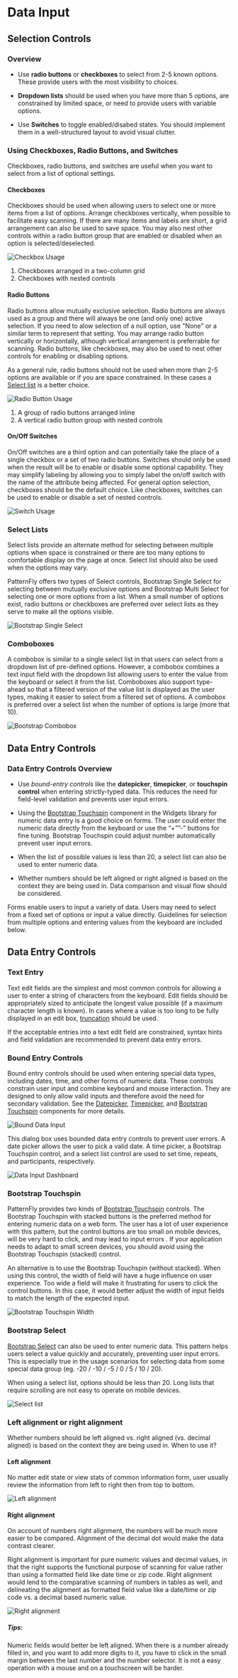 # Data Input

## Selection Controls
### Overview
* Use **radio buttons** or **checkboxes** to select from 2-5 known options. These provide users with the most visibility to choices.

* **Dropdown lists** should be used when you have more than 5 options, are constrained by limited space, or need to provide users with variable options.

* Use **Switches** to toggle enabled/disabed states. You should implement them in a well-structured layout to avoid visual clutter.

### Using Checkboxes, Radio Buttons, and Switches
Checkboxes, radio buttons, and switches are useful when you want to select from a list of optional settings.

#### Checkboxes
Checkboxes should be used when allowing users to select one or more items from a list of options. Arrange checkboxes vertically, when possible to facilitate easy scanning. If there are many items and labels are short, a grid arrangement can also be used to save space. You may also nest other controls within a radio button group that are enabled or disabled when an option is selected/deselected.

![Checkbox Usage](img/data-input-checkboxes.png)
1. Checkboxes arranged in a two-column grid
2. Checkboxes with nested controls

#### Radio Buttons
Radio buttons allow mutually exclusive selection. Radio buttons are always used as a group and there will always be one (and only one) active selection. If you need to alow selection of a null option, use "None" or a similar term to represent that setting. You may arrange radio button vertically or horizontally, although vertical arrangement is preferrable for scanning. Radio buttons, like checkboxes, may also be used to nest other controls for enabling or disabling options.

As a general rule, radio buttons should not be used when more than 2-5 options are available or if you are space constrained. In these cases a [Select list](#select-lists) is a better choice.

![Radio Button Usage](img/data-input-radio-buttons.png)
1. A group of radio buttons arranged inline
2. A vertical radio button group with nested controls

#### On/Off Switches
On/Off switches are a third option and can potentially take the place of a single checkbox or a set of two radio buttons. Switches should only be used when the result will be to enable or disable some optional capability. They may simplify labeling by allowing you to simply label the on/off switch with the name of the attribute being affected. For general option selection, checkboxes should be the default choice. Like checkboxes, switches can be used to enable or disable a set of nested controls.

![Switch Usage](img/data-input-switch.png)


### Select Lists
Select lists provide an alternate method for selecting between multiple options when space is constrained or there are too many options to comfortable display on the page at once. Select list should also be used when the options may vary.

PatternFly offers two types of Select controls, Bootstrap Single Select for selecting between mutually exclusive options and Bootstrap Multi Select for selecting one or more options from a list. When a small number of options exist, radio buttons or checkboxes are preferred over select lists as they serve to make all the options visible.

![Bootstrap Single Select](img/bootstrap-single-multi-select.png)

### Comboboxes
A combobox is similar to a single select list in that users can select from a dropdown list of pre-defined options. However, a combobox combines a text input field with the dropdown list allowing users to enter the value from the keyboard or select it from the list. Comboboxes also support type-ahead so that a filtered version of the value list is displayed as the user types, making it easier to select from a filtered set of options. A combobox is preferred over a select list when the number of options is large (more that 10).

![Bootstrap Combobox](img/bootstrap-combobox.png)

## Data Entry Controls
### Data Entry Controls Overview
* Use *bound-entry controls* like the **datepicker**, **timepicker**, or **touchspin control** when entering strictly-typed data. This reduces the need for field-level validation and prevents user input errors.

* Using the [Bootstrap Touchspin](http://www.patternfly.org/pattern-library/widgets/#bootstrap-touchspin) component in the Widgets library for numeric data entry is a good choice on forms. The user could enter the numeric data directly from the keyboard or use the “+””-” buttons for fine tuning. Bootstrap Touchspin could adjust number automatically prevent user input errors.

* When the list of possible values is less than 20, a select list can also be used to enter numeric data.

* Whether numbers should be left aligned or right aligned is based on the context they are being used in. Data comparison and visual flow should be considered.

Forms enable users to input a variety of data. Users may need to select from a fixed set of options or input a value directly. Guidelines for selection from multiple options and entering values from the keyboard are included below.




## Data Entry Controls

### Text Entry
Text edit fields are the simplest and most common controls for allowing a user to enter a string of characters from the keyboard. Edit fields should be appropriately sized to anticipate the longest value possible (if a maximum character length is known). In cases where a value is too long to be fully displayed in an edit box, [truncation](http://www.patternfly.org/styles/terminology-and-wording/#_) should be used.

If the acceptable entries into a text edit field are constrained, syntax hints and field validation are recommended to prevent data entry errors.

### Bound Entry Controls
Bound entry controls should be used when entering special data types, including dates, time, and other forms of numeric data. These controls constrain user input and combine keyboard and mouse interaction. They are designed to only allow valid inputs and therefore avoid the need for secondary validation. See the [Datepicker](http://www.patternfly.org/pattern-library/forms-and-controls/datepicker/), [Timepicker](http://www.patternfly.org/pattern-library/forms-and-controls/timepicker/), and [Bootstrap Touchspin](http://www.patternfly.org/pattern-library/widgets/#bootstrap-touchspin) components for more details.

![Bound Data Input](img/data-input-bound-controls.png)

This dialog box uses bounded data entry controls to prevent user errors. A date picker allows the user to pick a valid date. A time picker, a Bootstrap Touchspin control, and a select list control are used to set time, repeats, and participants, respectively.

![Data Input Dashboard](img/data-input-dashboard.png)

### Bootstrap Touchspin
PatternFly provides two kinds of [Bootstrap Touchspin](http://www.patternfly.org/pattern-library/widgets/#bootstrap-touchspin) controls. The Bootstrap Touchspin with stacked buttons is the preferred method for entering numeric data on a web form. The user has a lot of user experience with this pattern, but the control buttons are too small on mobile devices, will be very hard to click, and may lead to input errors . If your application needs to adapt to small screen devices, you should avoid using the Bootstrap Touchspin (stacked) control.

An alternative is to use the Bootstrap Touchspin (without stacked). When using this control, the width of field will have a huge influence on user experience. Too wide a field will make it frustrating for users to click the control buttons. In this case, it would better adjust the width of input fields to match the length of the expected input.

![Bootstrap Touchspin Width](img/data-input-bootstrap-touchspin-width.png)

### Bootstrap Select
[Bootstrap Select]( http://www.patternfly.org/pattern-library/widgets/#bootstrap-select) can also be used to enter numeric data. This pattern helps users select a value quickly and accurately, preventing user input errors. This is especially true in the usage scenarios for selecting data from some special data group (eg. -20 / -10 / -5 / 0 / 5 / 10 / 20).

When using a select list, options should be less than 20. Long lists that require scrolling are not easy to operate on mobile devices.

![Select list](img/data-input-select-list.png)

### Left alignment or right alignment
Whether numbers should be left aligned vs. right aligned (vs. decimal aligned) is based on the context they are being used in. When to use it?

#### Left alignment
No matter edit state or view stats of common information form, user usually review the information from left to right then from top to bottom.

![Left alignment](img/left-alignment.png)

#### Right alignment
On account of numbers right alignment, the numbers will be much more easier to be compared. Alignment of the decimal dot would make the data contrast clearer.

Right alignment is important for pure numeric values and decimal values, in that the right supports the functional purpose of scanning for value rather than using a formatted field like date time or zip code. Right alignment would lend to the comparative scanning of numbers in tables as well, and delineating the alignment as formatted field value like a date/time or zip code vs. a decimal based numeric value.

![Right alignment](img/right-alignment.png)

##### Tips:
Numeric fields would better be left aligned.
When there is a number already filled in, and you want to add more digits to it, you have to click in the small margin between the last number and the number selector. It is not a easy operation with a mouse and on a touchscreen will be harder.
